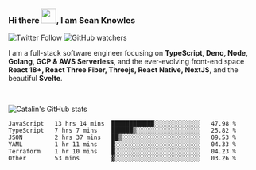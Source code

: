 ### Hi there <img src="https://raw.githubusercontent.com/MartinHeinz/MartinHeinz/master/wave.gif" width="30" />, I am Sean Knowles

![Twitter Follow](https://img.shields.io/twitter/follow/JuniorDEVed?style=social)  ![GitHub watchers](https://img.shields.io/github/watchers/JuniorDEVed/JuniorDEVed?style=social)

 I am a full-stack software engineer focusing on **TypeScript, Deno, Node, Golang, GCP & AWS Serverless**, and the ever-evolving front-end space **React 18+, React Three Fiber, Threejs, React Native, NextJS**, and the beautiful **Svelte**.
 
 <br>
 
 ![Catalin's GitHub stats](https://github-readme-stats.vercel.app/api?username=algoflows&theme=vue-dark)
 
 <!--START_SECTION:waka-->

```text
JavaScript   13 hrs 14 mins  ████████████░░░░░░░░░░░░░   47.98 %
TypeScript   7 hrs 7 mins    ██████▒░░░░░░░░░░░░░░░░░░   25.82 %
JSON         2 hrs 37 mins   ██▒░░░░░░░░░░░░░░░░░░░░░░   09.53 %
YAML         1 hr 11 mins    █░░░░░░░░░░░░░░░░░░░░░░░░   04.33 %
Terraform    1 hr 10 mins    █░░░░░░░░░░░░░░░░░░░░░░░░   04.23 %
Other        53 mins         ▓░░░░░░░░░░░░░░░░░░░░░░░░   03.26 %
```

<!--END_SECTION:waka-->
